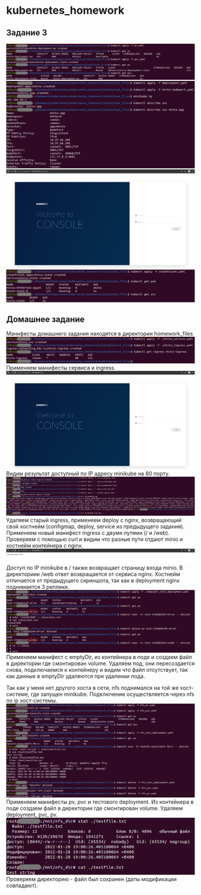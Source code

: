 # kubernetes_homework
## Задание 3
![screen_01](https://github.com/nikizz-nr/kubernetes_homework/blob/main/task3/images/k01.png?raw=true)
![screen_02](https://github.com/nikizz-nr/kubernetes_homework/blob/main/task3/images/k02.png?raw=true)
![screen_03](https://github.com/nikizz-nr/kubernetes_homework/blob/main/task3/images/k03.png?raw=true)
![screen_04](https://github.com/nikizz-nr/kubernetes_homework/blob/main/task3/images/k04.png?raw=true)

## Домашнее задание
Манифесты домашнего задания находятся в директории homework_files
![screen_05](https://github.com/nikizz-nr/kubernetes_homework/blob/main/task3/images/k05.png?raw=true)
Применяем манифесты сервиса и ingress.
![screen_06](https://github.com/nikizz-nr/kubernetes_homework/blob/main/task3/images/k06.png?raw=true)
Видим результат доступный по IP адресу minikube на 80 порту.
![screen_07](https://github.com/nikizz-nr/kubernetes_homework/blob/main/task3/images/k07.png?raw=true)
Удаляем старый ingress, применяем deploy с nginx, возвращающий свой хостнейм (configmap, deploy, service из предыдущего задания). Применяем новый манифест ingress с двумя путями (/ и /web). Проверяем с помощью curl и видим что разные пути отдают minio и хостнейм контейнера с nginx.
![screen_08](https://github.com/nikizz-nr/kubernetes_homework/blob/main/task3/images/k08.png?raw=true)
Доступ по IP minikube в / также возвращает страницу входа minio. В директориии /web ответ возвращается от сервиса nginx. Хостнейм отличается от предыдущего скриншота, так как в deployment nginx поднимается 3 реплики.
![screen_09](https://github.com/nikizz-nr/kubernetes_homework/blob/main/task3/images/k09.png?raw=true)
Применяем манифест с emptyDir, из контейнера в поде и создаем файл в директории где смонтирован volume. Удаляем под, они пересоздается снова, подключаемся к контейнеру и видим что файл отсутствует, так как данные в emptyDir удаляются при удалении пода.

Так как у меня нет другого хоста в сети, nfs поднимался на той же хост-системе, где запущен minikube. Подключение осуществляется через nfs по ip хост-системы.
![screen_10](https://github.com/nikizz-nr/kubernetes_homework/blob/main/task3/images/k10.png?raw=true)
Применяем манифесты pv, pvc и тестового deployment. Из контейнера в поде создаем файл в директории где смонтирован volume. Удаляем deployment, pvc, pv.
![screen_11](https://github.com/nikizz-nr/kubernetes_homework/blob/main/task3/images/k11.png?raw=true)
Проверяем директорию - файл был сохранен (даты модификации совпадают).
